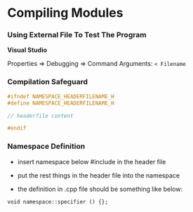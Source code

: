 # Compiling Modules

### Using External File To Test The Program

**Visual Studio**

Properties => Debugging => Command Arguments: `< Filename`

### Compilation Safeguard

```C++
#ifndef NAMESPACE_HEADERFILENAME_H
#define NAMESPACE_HEADERFILENAME_H

// headerfile content

#endif
```

### Namespace Definition

- insert namespace below #include in the header file

- put the rest things in the header file into the namespace

- the definition in .cpp file should be something like below:

`void namespace::specifier () {};`




